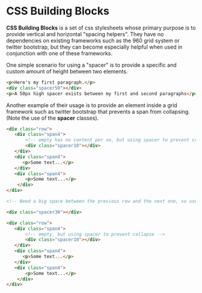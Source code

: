 # CSS Building Blocks #

**CSS Building Blocks** is a set of css stylesheets whose primary purpose is to provide vertical and horizontal "spacing helpers". They have no dependencies on existing frameworks such as the 960 grid system or twitter bootstrap, but they can become especially helpful when used in conjunction with one of these frameworks.

One simple scenario for using a "spacer" is to provide a specific and custom amount of height between two elements.

```html
<p>Here's my first paragraph.</p>
<div class="spacer50"></div>
<p>A 50px high spacer exists between my first and second paragraphs</p>.
```


Another example of their usage is to provide an element inside a grid framework such as twitter bootstrap that prevents a span from collapsing. (Note the use of the **spacer** classes).


```html
<div class="row">
   <div class="span4">
       <!-- empty has no content per se, but using spacer to prevent collapse -->
       <div class="spacer10"></div>
   </div>
   <div class="span4">
      <p>Some text...</p>
   </div>
   <div class="span4">
       <p>Some text...</p>
    </div>
</div>

<!-- Need a big space between the previous row and the next one, so use one of the bigger spacers -->

<div class="spacer30"></div>

<div class="row">
   <div class="span4">
       <!-- empty, but using spacer to prevent collapse -->
       <div class="spacer10"></div>
   </div>
   <div class="span4">
      <p>Some text...</p>
   </div>
   <div class="span4">
       <p>Some text...</p>
    </div>
</div>
```